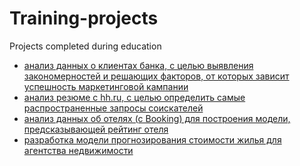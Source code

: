 # Training-projects
Projects completed during education

- [анализ данных о клиентах банка, с целью выявления закономерностей и решающих факторов, от которых зависит успешность маркетинговой кампании]() 
- [анализ резюме с hh.ru, с целью определить самые распространенные запросы соискателей]()
- [анализ данных об отелях (с Booking) для построения модели, предсказывающей рейтинг отеля]()
- [разработка модели прогнозирования стоимости жилья для агентства недвижимости]()

